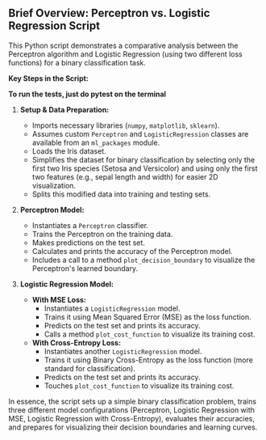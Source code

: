 ## Brief Overview: Perceptron vs. Logistic Regression Script

This Python script demonstrates a comparative analysis between the Perceptron algorithm and Logistic Regression (using two different loss functions) for a binary classification task.

**Key Steps in the Script:**

**To run the tests, just do pytest on the terminal**

1.  **Setup & Data Preparation:**
    * Imports necessary libraries (`numpy`, `matplotlib`, `sklearn`).
    * Assumes custom `Perceptron` and `LogisticRegression` classes are available from an `ml_packages` module.
    * Loads the Iris dataset.
    * Simplifies the dataset for binary classification by selecting only the first two Iris species (Setosa and Versicolor) and using only the first two features (e.g., sepal length and width) for easier 2D visualization.
    * Splits this modified data into training and testing sets.

2.  **Perceptron Model:**
    * Instantiates a `Perceptron` classifier.
    * Trains the Perceptron on the training data.
    * Makes predictions on the test set.
    * Calculates and prints the accuracy of the Perceptron model.
    * Includes a call to a  method `plot_decision_boundary` to visualize the Perceptron's learned boundary.

3.  **Logistic Regression Model:**
    * **With MSE Loss:**
        * Instantiates a `LogisticRegression` model.
        * Trains it using Mean Squared Error (MSE) as the loss function.
        * Predicts on the test set and prints its accuracy.
        * Calls a method `plot_cost_function` to visualize its training cost.
    * **With Cross-Entropy Loss:**
        * Instantiates another `LogisticRegression` model.
        * Trains it using Binary Cross-Entropy as the loss function (more standard for classification).
        * Predicts on the test set and prints its accuracy.
        * Touches `plot_cost_function` to visualize its training cost.

In essence, the script sets up a simple binary classification problem, trains three different model configurations (Perceptron, Logistic Regression with MSE, Logistic Regression with Cross-Entropy), evaluates their accuracies, and prepares for visualizing their decision boundaries and learning curves.
